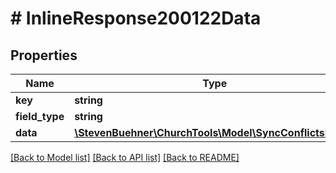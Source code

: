 # # InlineResponse200122Data

## Properties

Name | Type | Description | Notes
------------ | ------------- | ------------- | -------------
**key** | **string** |  | [optional]
**field_type** | **string** |  | [optional]
**data** | [**\StevenBuehner\ChurchTools\Model\SyncConflictsData[]**](SyncConflictsData.md) |  | [optional]

[[Back to Model list]](../../README.md#models) [[Back to API list]](../../README.md#endpoints) [[Back to README]](../../README.md)

